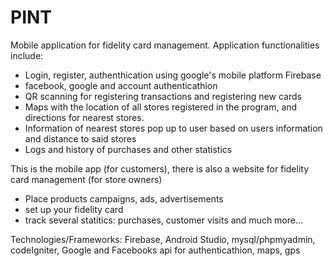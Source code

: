 # PINT

Mobile application for fidelity card management. Application functionalities include:

* Login, register, authenthication using google's mobile platform Firebase
* facebook, google and account authenticathion
* QR scanning for registering transactions and registering new cards
* Maps with the location of all stores registered in the program, and directions for nearest stores.
* Information of nearest stores pop up to user based on users information and distance to said stores
* Logs and history of purchases and other statistics

This is the mobile app (for customers), there is also a website for fidelity card management (for store owners)

* Place products campaigns, ads, advertisements
* set up your fidelity card
* track several statitics: purchases, customer visits and much more...

Technologies/Frameworks:
Firebase, Android Studio, mysql/phpmyadmin, codeIgniter, Google and Facebooks api for authenticathion, maps, gps

